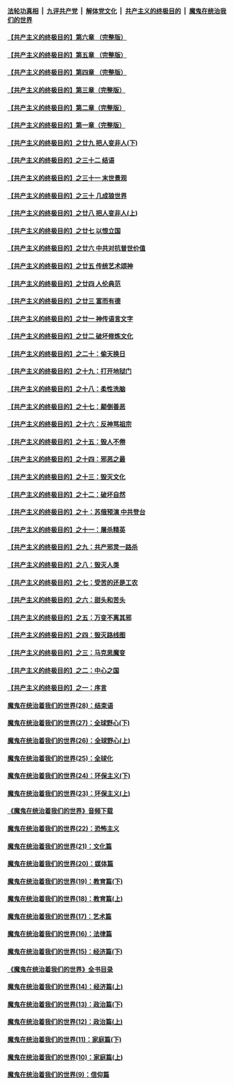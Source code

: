 

####  [法轮功真相](../../../../basic/blob/master/README.md?t=06192302) &nbsp;|&nbsp; [九评共产党](../../../../9ping.md/blob/master/README.md?t=06192302) &nbsp;|&nbsp; [解体党文化](../../../../jtdwh.md/blob/master/README.md?t=06192302)  &nbsp;|&nbsp; [共产主义的终极目的](../../../../gczydzjmd.md/blob/master/README.md?t=06192302) &nbsp;|&nbsp; [魔鬼在统治我们的世界](../../../../mgztzwmdsj.md/blob/master/README.md?t=06192302) 

#### [【共产主义的终极目的】第六章 （完整版）](../pages/nsc422/n11428913.md?t=06192302) 

#### [【共产主义的终极目的】第五章 （完整版）](../pages/nsc422/n11428912.md?t=06192302) 

#### [【共产主义的终极目的】第四章 （完整版）](../pages/nsc422/n11428907.md?t=06192302) 

#### [【共产主义的终极目的】第三章（完整版）](../pages/nsc422/n11428848.md?t=06192302) 

#### [【共产主义的终极目的】第二章（完整版）](../pages/nsc422/n11428831.md?t=06192302) 

#### [【共产主义的终极目的】第一章（完整版）](../pages/nsc422/n11417651.md?t=06192302) 

#### [【共产主义的终极目的】之廿九 把人变非人(下)](../pages/nsc422/n11344140.md?t=06192302) 

#### [【共产主义的终极目的】之三十二 结语](../pages/nsc422/n11360535.md?t=06192302) 

#### [【共产主义的终极目的】之三十一 末世景观](../pages/nsc422/n11351129.md?t=06192302) 

#### [【共产主义的终极目的】之三十 几成狼世界](../pages/nsc422/n11348280.md?t=06192302) 

#### [【共产主义的终极目的】之廿八 把人变非人(上)](../pages/nsc422/n11340492.md?t=06192302) 

#### [【共产主义的终极目的】之廿七 以恨立国](../pages/nsc422/n11336944.md?t=06192302) 

#### [【共产主义的终极目的】之廿六 中共对抗普世价值](../pages/nsc422/n11324785.md?t=06192302) 

#### [【共产主义的终极目的】之廿五 传统艺术颂神](../pages/nsc422/n11296396.md?t=06192302) 

#### [【共产主义的终极目的】之廿四 人伦典范](../pages/nsc422/n11296397.md?t=06192302) 

#### [【共产主义的终极目的】之廿三 富而有德](../pages/nsc422/n11283598.md?t=06192302) 

#### [【共产主义的终极目的】之廿一 神传语言文字](../pages/nsc422/n11263265.md?t=06192302) 

#### [【共产主义的终极目的】之廿二 破坏修炼文化](../pages/nsc422/n11245728.md?t=06192302) 

#### [【共产主义的终极目的】之二十：偷天换日](../pages/nsc422/n11238846.md?t=06192302) 

#### [【共产主义的终极目的】之十九：打开地狱门](../pages/nsc422/n11206376.md?t=06192302) 

#### [【共产主义的终极目的】之十八：柔性洗脑](../pages/nsc422/n11199994.md?t=06192302) 

#### [【共产主义的终极目的】之十七：颠倒善恶](../pages/nsc422/n11179782.md?t=06192302) 

#### [【共产主义的终极目的】之十六：反神骂祖宗](../pages/nsc422/n11166798.md?t=06192302) 

#### [【共产主义的终极目的】之十五：毁人不倦](../pages/nsc422/n11166792.md?t=06192302) 

#### [【共产主义的终极目的】之十四：邪恶之最](../pages/nsc422/n11150249.md?t=06192302) 

#### [【共产主义的终极目的】之十三：毁灭文化](../pages/nsc422/n11135227.md?t=06192302) 

#### [【共产主义的终极目的】之十二：破坏自然](../pages/nsc422/n11135214.md?t=06192302) 

#### [【共产主义的终极目的】之十：苏俄预演 中共登台](../pages/nsc422/n11118424.md?t=06192302) 

#### [【共产主义的终极目的】之十一：屠杀精英](../pages/nsc422/n11118442.md?t=06192302) 

#### [【共产主义的终极目的】之九：共产邪灵一路杀](../pages/nsc422/n11114139.md?t=06192302) 

#### [【共产主义的终极目的】之八：毁灭人类](../pages/nsc422/n11108503.md?t=06192302) 

#### [【共产主义的终极目的】之七：受苦的还是工农](../pages/nsc422/n11101809.md?t=06192302) 

#### [【共产主义的终极目的】之六：甜头和苦头](../pages/nsc422/n11096971.md?t=06192302) 

#### [【共产主义的终极目的】之五：万变不离其邪](../pages/nsc422/n11091285.md?t=06192302) 

#### [【共产主义的终极目的】之四：毁灭路线图](../pages/nsc422/n11086284.md?t=06192302) 

#### [【共产主义的终极目的】之三：马克思魔变](../pages/nsc422/n11061941.md?t=06192302) 

#### [【共产主义的终极目的】之二：中心之国](../pages/nsc422/n11047728.md?t=06192302) 

#### [【共产主义的终极目的】之一：序言](../pages/nsc422/n11086077.md?t=06192302) 

#### [魔鬼在统治着我们的世界(28)：结束语](../pages/nsc422/n10936246.md?t=06192302) 

#### [魔鬼在统治着我们的世界(27)：全球野心(下)](../pages/nsc422/n10928319.md?t=06192302) 

#### [魔鬼在统治着我们的世界(26)：全球野心(上)](../pages/nsc422/n10900318.md?t=06192302) 

#### [魔鬼在统治着我们的世界(25)：全球化](../pages/nsc422/n10788205.md?t=06192302) 

#### [魔鬼在统治着我们的世界(24)：环保主义(下)](../pages/nsc422/n10695307.md?t=06192302) 

#### [魔鬼在统治着我们的世界(23)：环保主义(上)](../pages/nsc422/n10688613.md?t=06192302) 

#### [《魔鬼在统治着我们的世界》音频下载](../pages/nsc422/n10635553.md?t=06192302) 

#### [魔鬼在统治着我们的世界(22)：恐怖主义](../pages/nsc422/n10614727.md?t=06192302) 

#### [魔鬼在统治着我们的世界(21)：文化篇](../pages/nsc422/n10597706.md?t=06192302) 

#### [魔鬼在统治着我们的世界(20)：媒体篇](../pages/nsc422/n10586579.md?t=06192302) 

#### [魔鬼在统治着我们的世界(19)：教育篇(下)](../pages/nsc422/n10564808.md?t=06192302) 

#### [魔鬼在统治着我们的世界(18)：教育篇(上)](../pages/nsc422/n10526970.md?t=06192302) 

#### [魔鬼在统治着我们的世界(17)：艺术篇](../pages/nsc422/n10499093.md?t=06192302) 

#### [魔鬼在统治着我们的世界(16)：法律篇](../pages/nsc422/n10485969.md?t=06192302) 

#### [魔鬼在统治着我们的世界(15)：经济篇(下)](../pages/nsc422/n10469975.md?t=06192302) 

#### [《魔鬼在统治着我们的世界》全书目录](../pages/nsc422/n10464261.md?t=06192302) 

#### [魔鬼在统治着我们的世界(14)：经济篇(上)](../pages/nsc422/n10457370.md?t=06192302) 

#### [魔鬼在统治着我们的世界(13)：政治篇(下)](../pages/nsc422/n10448270.md?t=06192302) 

#### [魔鬼在统治着我们的世界(12)：政治篇(上)](../pages/nsc422/n10444576.md?t=06192302) 

#### [魔鬼在统治着我们的世界(11)：家庭篇(下)](../pages/nsc422/n10440961.md?t=06192302) 

#### [魔鬼在统治着我们的世界(10)：家庭篇(上)](../pages/nsc422/n10435448.md?t=06192302) 

#### [魔鬼在统治着我们的世界(9)：信仰篇](../pages/nsc422/n10432159.md?t=06192302) 

